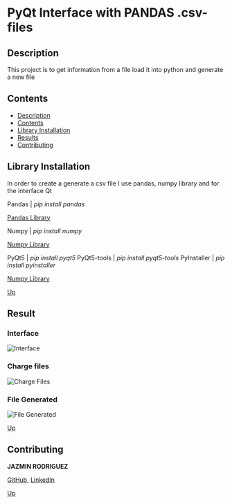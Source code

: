 <a name="top"></a>
# PyQt Interface with PANDAS .csv-files

<a name="item1"></a>
## Description
This project is to get information from a file load it into python and generate a new file

<a name="item2"></a>
## Contents
- [Description](#item1)
- [Contents](#item2)
- [Library Installation](#item3)
- [Results](#item4)
- [Contributing](#item5)

<a name="item3"></a>
## Library Installation

In order to create a generate a csv file I use pandas, numpy library and for the interface Qt

Pandas |  *pip install pandas*

[Pandas Library](https://pandas.pydata.org/)

Numpy |  *pip install numpy*

[Numpy Library](https://numpy.org/)

PyQt5 |  *pip install pyqt5*
PyQt5-tools | *pip install pyqt5-tools*
PyInstaller | *pip install pyinstaller*

[Numpy Library](https://pypi.org/project/PyQt5/)

[Up](#top)

<a name="item4"></a>
## Result

### Interface

![Interface](https://github.com/FreakJazz/PyQt-Interface-with-PANDAS-.csv-files/blob/master/Images/interface.PNG)

### Charge files

![Charge Files](https://github.com/FreakJazz/PyQt-Interface-with-PANDAS-.csv-files/blob/master/Images/charge.PNG)

### File Generated


![File Generated](https://github.com/FreakJazz/PyQt-Interface-with-PANDAS-.csv-files/blob/master/Images/final.png)

[Up](#top)

<a name="item5"></a>
## Contributing

**JAZMIN RODRIGUEZ** 

[GitHub](https://github.com/FreakJazz), [LinkedIn](https://www.linkedin.com/in/jazm%C3%ADn-rodr%C3%ADguez-80b580133/)

[Up](#top)
